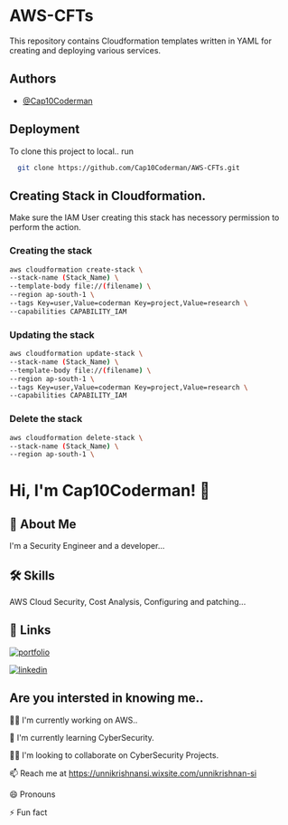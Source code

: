 
# AWS-CFTs

This repository contains Cloudformation templates written in YAML for creating and deploying various services.



## Authors

- [@Cap10Coderman](https://github.com/Cap10Coderman)


## Deployment

To clone this project to local.. run

```bash
  git clone https://github.com/Cap10Coderman/AWS-CFTs.git
```


## Creating Stack in Cloudformation.

Make sure the IAM User creating this stack has necessory permission to perform the action.

### Creating the stack
```bash
aws cloudformation create-stack \
--stack-name (Stack_Name) \
--template-body file://(filename) \
--region ap-south-1 \
--tags Key=user,Value=coderman Key=project,Value=research \
--capabilities CAPABILITY_IAM
```

### Updating the stack
```bash
aws cloudformation update-stack \
--stack-name (Stack_Name) \
--template-body file://(filename) \
--region ap-south-1 \
--tags Key=user,Value=coderman Key=project,Value=research \
--capabilities CAPABILITY_IAM
``` 
### Delete the stack
```bash
aws cloudformation delete-stack \
--stack-name (Stack_Name) \
--region ap-south-1 \
```

# Hi, I'm Cap10Coderman! 👋


## 🚀 About Me
I'm a Security Engineer and a developer...


## 🛠 Skills
AWS Cloud Security, Cost Analysis, Configuring and patching...


## 🔗 Links
[![portfolio](https://img.shields.io/badge/my_portfolio-000?style=for-the-badge&logo=ko-fi&logoColor=white)](https://unnikrishnansi.wixsite.com/unnikrishnan-si)

[![linkedin](https://img.shields.io/badge/linkedin-0A66C2?style=for-the-badge&logo=linkedin&logoColor=white)](https://www.linkedin.com/in/unni-krishnan-s-i-69b7631a4)



## Are you intersted in knowing me..
👩‍💻 I'm currently working on AWS..

🧠 I'm currently learning CyberSecurity.

👯‍♀️ I'm looking to collaborate on CyberSecurity Projects.

📫 Reach me at https://unnikrishnansi.wixsite.com/unnikrishnan-si

😄 Pronouns

⚡️ Fun fact

